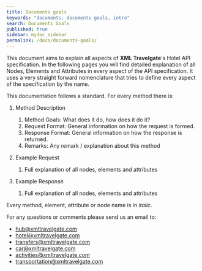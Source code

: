 ```yaml
---
title: Documents goals
keywords: "documents, documents goals, intro"
search: Documents Goals
published: true
sidebar: mydoc_sidebar
permalink: /docs/documents-goals/
---
```



This document aims to explain all aspects of **XML Travelgate**'s Hotel
API specification. In the following pages you will find detailed
explanation of all Nodes, Elements and Attributes in every aspect of the
API specification. It uses a very straight forward nomenclature that
tries to define every aspect of the specification by the name.

This documentation follows a standard. For every method there is:

1.  Method Description
    1.  Method Goals: What does it do, how does it do it?
    2.  Request Format: General information on how the request is formed.
    3.  Response Format: General information on how the response is returned.
    4.  Remarks: Any remark / explanation about this method

2.  Example Request
    1.  Full explanation of all nodes, elements and attributes

3.  Example Response
    1.  Full explanation of all nodes, elements and attributes

Every method, element, attribute or node name is in *italic*.



For any questions or comments please send us an email to:

-   <hub@xmltravelgate.com>
-   <hotel@xmltravelgate.com>
-   <transfers@xmltravelgate.com>
-   <car@xmltravelgate.com>
-   <activities@xmltravelgate.com>
-   <transportation@xmltravelgate.com>
